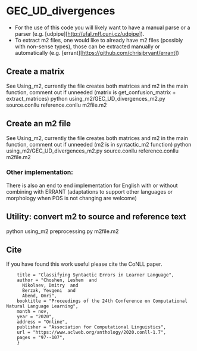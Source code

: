 # GEC_UD_divergences
* For the use of this code you will likely want to have a manual parse or a parser (e.g. [udpipe][http://ufal.mff.cuni.cz/udpipe]).
* To extract m2 files, one would like to already have m2 files (possibly with non-sense types), those can be extracted manually or automatically (e.g. [errant][https://github.com/chrisjbryant/errant])

## Create a matrix
See Using_m2, currently the file creates both matrices and m2 in the main function, comment out if unneeded (matrix is get_confusion_matrix + extract_matrices)
python using_m2/GEC_UD_divergences_m2.py source.conllu reference.conllu m2file.m2

## Create an m2 file
See Using_m2, currently the file creates both matrices and m2 in the main function, comment out if unneeded (m2 is in syntactic_m2 function)
python using_m2/GEC_UD_divergences_m2.py source.conllu reference.conllu m2file.m2

### Other implementation:
There is also an end to end implementation for English with or without combining with ERRANT (adaptations to support other languages or morphology when POS is not changing are welcome)

## Utility: convert m2 to source and reference text
python using_m2 preprocessing.py m2file.m2


## Cite
If you have found this work useful please cite the CoNLL paper.

```@inproceedings{choshen-etal-2020-classifying,
    title = "Classifying Syntactic Errors in Learner Language",
    author = "Choshen, Leshem  and
      Nikolaev, Dmitry  and
      Berzak, Yevgeni  and
      Abend, Omri",
    booktitle = "Proceedings of the 24th Conference on Computational Natural Language Learning",
    month = nov,
    year = "2020",
    address = "Online",
    publisher = "Association for Computational Linguistics",
    url = "https://www.aclweb.org/anthology/2020.conll-1.7",
    pages = "97--107",
    }
```

